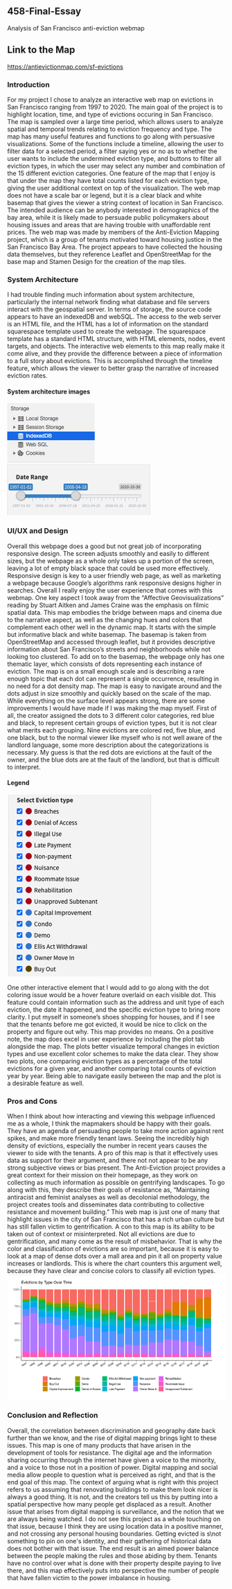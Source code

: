 ## 458-Final-Essay
Analysis of San Francisco anti-eviction webmap

## Link to the Map
https://antievictionmap.com/sf-evictions

### Introduction
For my project I chose to analyze an interactive web map on evictions in San Francisco ranging from 1997 to 2020. The main goal of the project is to highlight location, time, and type of evictions occuring in San Francisco. The map is sampled over a large time period, which allows users to analyze spatial and temporal trends relating to eviction frequency and type. The map has many useful features and functions to go along with persuasive visualizations. Some of the functions include a timeline, allowing the user to filter data for a selected period, a filter saying yes or no as to whether the user wants to include the undermined eviction type, and buttons to filter all eviction types, in which the user may select any number and combination of the 15 different eviction categories. One feature of the map that I enjoy is that under the map they have total counts listed for each eviction type, giving the user additional context on top of the visualization. The web map does not have a scale bar or legend, but it is a clear black and white basemap that gives the viewer a string context of location in San Francisco. The intended audience can be anybody interested in demographics of the bay area, while it is likely made to persuade public policymakers about housing issues and areas that are having trouble with unaffordable rent prices. The web map was made by members of the Anti-Eviction Mapping project, which is a group of tenants motivated toward housing justice in the San Francisco Bay Area. The project appears to have collected the housing data themselves, but they reference Leaflet and OpenStreetMap for the base map and Stamen Design for the creation of the map tiles. 

### System Architecture
I had trouble finding much information about system architecture, particularly the internal network finding what database and file servers interact with the geospatial server. In terms of storage, the source code appears to have an indexedDB and webSQL. 
The access to the web server is an HTML file, and the HTML has a lot of information on the standard squarespace template used to create the webpage. The squarespace template has a standard HTML structure, with HTML elements, nodes, event targets, and objects. The interactive web elements to this map really make it come alive, and they provide the difference between a piece of information to a full story about evictions. This is accomplished  through the timeline feature, which allows the viewer to better grasp the narrative of increased eviction rates.

#### System architecture images 
![](img/458database.png)
![](img/458time.png)

### UI/UX and Design
Overall this webpage does a good but not great job of incorporating responsive design. The screen adjusts smoothly and easily to different sizes, but the webpage as a whole only takes up a portion of the screen, leaving a lot of empty black space that could be used more effectively. Responsive design is key to a user friendly web page, as well as marketing a webpage because Google’s algorithms rank responsive designs higher in searches. Overall I really enjoy the user experience that comes with this webmap. One key aspect I took away from the “Affective Geovisualizations” reading by Stuart Aitken and James Craine was the emphasis on filmic spatial data. This map embodies the bridge between maps and cinema due to the narrative aspect, as well as the changing hues and colors that complement each other well in the dynamic map. It starts with the simple but informative black and white basemap. The basemap is taken from OpenStreetMap and accessed through leaflet, but it provides descriptive information about San Francisco’s streets and neighborhoods while not looking too clustered. To add on to the basemap, the webpage only has one thematic layer, which consists of dots representing each instance of eviction. The map is on a small enough scale and is describing a rare enough topic that each dot can represent a single occurrence, resulting in no need for a dot density map. The map is easy to navigate around and the dots adjust in size smoothly and quickly based on the scale of the map. 
While everything on the surface level appears strong, there are some improvements I would have made if I was making the map myself. First of all, the creator assigned the dots to 3 different color categories, red blue and black, to represent certain groups of eviction types, but it is not clear what merits each grouping. Nine evictions are colored red, five blue, and one black, but to the normal viewer like myself who is not well aware of the landlord language, some more description about the categorizations is necessary. My guess is that the red dots are evictions at the fault of the owner, and the blue dots are at the fault of the landlord, but that is difficult to interpret.

#### Legend
![](img/458legend.png)

One other interactive element that I would add to go along with the dot coloring issue would be a hover feature overlaid on each visible dot. This feature could contain information such as the address and unit type of each eviction, the date it happened, and the specific eviction type to bring more clarity. I put myself in someone’s shoes shopping for houses, and if I see that the tenants before me got evicted, it would be nice to click on the property and figure out why. This map provides no means. 
On a positive note, the map does excel in user experience by including the plot tab alongside the map. The plots better visualize temporal changes in eviction types and use excellent color schemes to make the data clear. They show two plots, one comparing eviction types as a percentage of the total evictions for a given year, and another comparing total counts of eviction year by year. Being able to navigate easily between the map and the plot is a desirable feature as well.

### Pros and Cons
When I think about how interacting and viewing this webpage influenced me as a whole, I think the mapmakers should be happy with their goals. They have an agenda of persuading people to take more action against rent spikes, and make more friendly tenant laws. Seeing the incredibly high density of evictions, especially the number in recent years causes the viewer to side with the tenants. A pro of this map is that it effectively uses data as support for their argument, and there not not appear to be any strong subjective views or bias present. The Anti-Eviction project provides a great context for their mission on their homepage, as they work on collecting as much information as possible on gentrifying landscapes. To go along with this, they describe their goals of resistance as, “Maintaining antiracist and feminist analyses as well as decolonial methodology, the project creates tools and disseminates data contributing to collective resistance and movement building.” This web map is just one of many that highlight issues in the city of San Francisco that has a rich urban culture but has still fallen victim to gentrification. A con to this map is its ability to be taken out of context or misinterpreted. Not all evictions are due to gentrification, and many come as the result of misbehavior. That is why the color and classification of evictions are so important, because it is easy to look at a map of dense dots over a mall area and pin it all on property value increases or landlords. This is where the chart counters this argument well, because they have clear and concise colors to classify all eviction types.
![](img/458plot.png)

### Conclusion and Reflection
Overall, the correlation between discrimination and geography date back further than we know, and the rise of digital mapping brings light to these issues. This map is one of many products that have arisen in the development of tools for resistance. The digital age and the information sharing occurring through the internet have given a voice to the minority, and a voice to those not in a position of power. Digital mapping and social media allow people to question what is perceived as right, and that is the end goal of this map. The context of arguing what is right with this project refers to us assuming that renovating buildings to make them look nicer is always a good thing. It is not, and the creators tell us this by putting into a spatial perspective how many people get displaced as a result. 
Another issue that arises from digital mapping is surveillance, and the notion that we are always being watched. I do not see this project as a whole touching on that issue, because I think they are using location data in a positive manner, and not crossing any personal housing boundaries. Getting evicted is s\not something to pin on one's identity, and their gathering of historical data does not bother with that issue. The end result is an aimed power balance between the people making the rules and those abiding by them. Tenants have no control over what is done with their property despite paying to live there, and this map effectively puts into perspective the number of people that have fallen victim to the power imbalance in housing.
